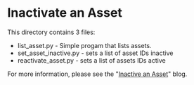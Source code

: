 # Inactivate an Asset

This directory contains 3 files:

* list_asset.py - Simple progam that lists assets.
* set_asset_inactive.py - sets a list of asset IDs inactive
* reactivate_asset.py - sets a list of assets IDs active

For more information, please see the 
"[Inactive an Asset](https://www.kennasecurity.com/blog/inactivate-an-asset-api/)" blog.

